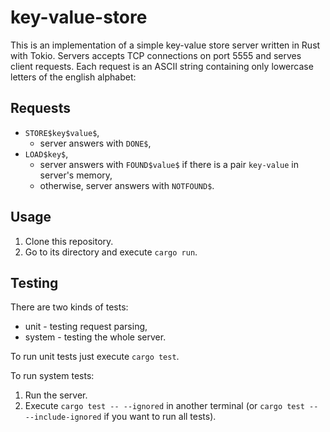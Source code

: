 # key-value-store

This is an implementation of a simple key-value store server written in Rust with Tokio. Servers accepts TCP connections on port 5555 and serves client requests. Each request is an ASCII string containing only lowercase letters of the english alphabet:

## Requests

- `STORE$key$value$`,
  - server answers with `DONE$`,
- `LOAD$key$`,
  - server answers with `FOUND$value$` if there is a pair `key-value` in server's memory,
  - otherwise, server answers with `NOTFOUND$`.

## Usage

1. Clone this repository.
2. Go to its directory and execute `cargo run`.

## Testing

There are two kinds of tests:
 - unit - testing request parsing,
 - system - testing the whole server.

To run unit tests just execute `cargo test`.

To run system tests:
1. Run the server.
2. Execute `cargo test -- --ignored` in another terminal (or `cargo test -- --include-ignored` if you want to run all tests).
